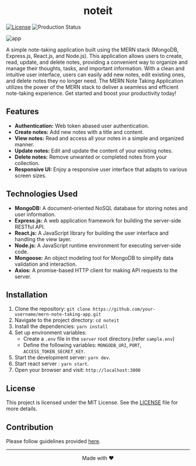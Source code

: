<h1 align="center">noteit</h1>

[![License](https://img.shields.io/badge/License-MIT-blue.svg)](https://opensource.org/licenses/MIT)
![Production Status](https://img.shields.io/badge/Production-Online-brightgreen.svg)

<img src='./docs//app.webm' alt='app'/>

A simple note-taking application built using the MERN stack (MongoDB, Express.js, React.js, and Node.js). This application allows users to create, read, update, and delete notes, providing a convenient way to organize and manage their thoughts, tasks, and important information. With a clean and intuitive user interface, users can easily add new notes, edit existing ones, and delete notes they no longer need. The MERN Note Taking Application utilizes the power of the MERN stack to deliver a seamless and efficient note-taking experience. Get started and boost your productivity today!

## Features

- **Authentication:** Web token abased user authentication.
- **Create notes:** Add new notes with a title and content.
- **View notes:** Read and access all your notes in a simple and organized manner.
- **Update notes:** Edit and update the content of your existing notes.
- **Delete notes:** Remove unwanted or completed notes from your collection.
- **Responsive UI:** Enjoy a responsive user interface that adapts to various screen sizes.

## Technologies Used

- **MongoDB:** A document-oriented NoSQL database for storing notes and user information.
- **Express.js:** A web application framework for building the server-side RESTful API.
- **React.js:** A JavaScript library for building the user interface and handling the view layer.
- **Node.js:** A JavaScript runtime environment for executing server-side code.
- **Mongoose:** An object modeling tool for MongoDB to simplify data validation and interaction.
- **Axios:** A promise-based HTTP client for making API requests to the server.

## Installation

1. Clone the repository: `git clone https://github.com/your-username/mern-note-taking-app.git`
2. Navigate to the project directory: `cd noteit`
3. Install the dependencies: `yarn install`
4. Set up environment variables:
   - Create a `.env` file in the `server` root directory.(refer `sample.env`)
   - Define the following variables: `MONGODB_URI`, `PORT`, `ACCESS_TOKEN_SECRET_KEY`.
5. Start the development server: `yarn dev`.
6. Start react server : `yarn start`.
7. Open your browser and visit: `http://localhost:3000`

## License

This project is licensed under the MIT License. See the [LICENSE](LICENSE) file for more details.

## Contribution

Please follow guidelines provided [here](./CONTRIBUTING.md).

---

<p align="center">Made with ❤️</p>
